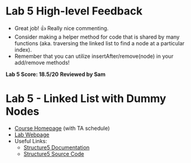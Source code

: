 # Lab 5 High-level Feedback
 * Great job! 👍 Really nice commenting.
 * Consider making a helper method for code that is shared by many functions
   (aka. traversing the linked list to find a node at a particular index).
 * Remember that you can utilize insertAfter/remove(node) in your add/remove
   methods!

__Lab 5 Score: 18.5/20__
__Reviewed by Sam__

# Lab 5 - Linked List with Dummy Nodes
 * [Course Homepage](https://williams-cs.github.io/cs136-f19-www/) (with TA schedule)
 * [Lab Webpage](https://williams-cs.github.io/cs136-f19-www/labs/dummylists.html)
 * Useful Links:
    * [Structure5 Documentation](http://www.cs.williams.edu/~bailey/JavaStructures/doc/structure5/index.html)
    * [Structure5 Source Code](http://www.cs.williams.edu/~bailey/JavaStructures/Software_files/structure-source.tgz)
